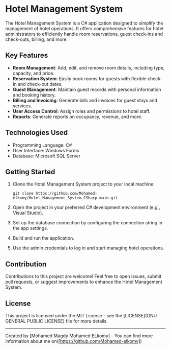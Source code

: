 # Hotel Management System

The Hotel Management System is a C# application designed to simplify the management of hotel operations. It offers comprehensive features for hotel administrators to efficiently handle room reservations, guest check-ins and check-outs, billing, and more.

## Key Features

- **Room Management**: Add, edit, and remove room details, including type, capacity, and price.
- **Reservation System**: Easily book rooms for guests with flexible check-in and check-out dates.
- **Guest Management**: Maintain guest records with personal information and booking history.
- **Billing and Invoicing**: Generate bills and invoices for guest stays and services.
- **User Access Control**: Assign roles and permissions to hotel staff.
- **Reports**: Generate reports on occupancy, revenue, and more.

## Technologies Used

- Programming Language: C#
- User Interface: Windows Forms
- Database: Microsoft SQL Server

## Getting Started

1. Clone the Hotel Management System project to your local machine:
   ```
   git clone https://github.com/Mohamed-elkomy/Hotel_Management_System_CSharp-main.git
   ```

2. Open the project in your preferred C# development environment (e.g., Visual Studio).

3. Set up the database connection by configuring the connection string in the app settings.

4. Build and run the application.

5. Use the admin credentials to log in and start managing hotel operations.

## Contribution

Contributions to this project are welcome! Feel free to open issues, submit pull requests, or suggest improvements to enhance the Hotel Management System.

## License

This project is licensed under the MIT License - see the [LICENSE](GNU GENERAL PUBLIC LICENSE) file for more details.

---

Created by [Mohamed Magdy Mohamed ELkomy] - You can find more information about me on([https://github.com/Mohamed-elkomy])
